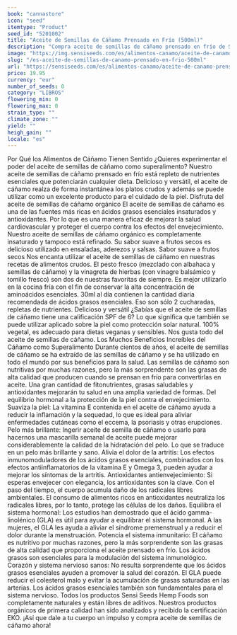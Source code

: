 ```yaml
---
book: "cannastore"
icon: "seed"
itemtype: "Product"
seed_id: "5201002"
title: "Aceite de Semillas de Cáñamo Prensado en Frío (500ml)"
description: "Compra aceite de semillas de cáñamo prensado en frío de Sensi Seeds Hemp Foods. De 1ª calidad, orgánico y delicioso. Pide 500ml y 250 ml con entrega rápida"
image: "https://img.sensiseeds.com/es/alimentos-canamo/aceite-de-canamo-prensado-en-frio-500ml-image.png"
slug: "/es-aceite-de-semillas-de-canamo-prensado-en-frio-500ml"
url: "https://sensiseeds.com/es/alimentos-canamo/aceite-de-canamo-prensado-en-frio-500ml?a_aid=cannastore"
price: 19.95
currency: "eur"
number_of_seeds: 0
category: "LIBROS"
flowering_min: 0
flowering_max: 0
strain_type: ""
climate_zone: ""
yield: ""
heigh_gain: ""
locale: "es"
---
```

Por Qué los Alimentos de Cáñamo Tienen Sentido ¿Quieres experimentar el poder del aceite de semillas de cáñamo como superalimento? Nuestro aceite de semillas de cáñamo prensado en frío está repleto de nutrientes esenciales que potenciarán cualquier dieta. Delicioso y versátil, el aceite de cáñamo realza de forma instantánea los platos crudos y además se puede utilizar como un excelente producto para el cuidado de la piel. Disfruta del aceite de semillas de cáñamo orgánico El aceite de semillas de cáñamo es una de las fuentes más ricas en ácidos grasos esenciales insaturados y antioxidantes. Por lo que es una manera eficaz de mejorar la salud cardiovascular y proteger el cuerpo contra los efectos del envejecimiento. Nuestro aceite de semillas de cáñamo orgánico es completamente insaturado y tampoco está refinado. Su sabor suave a frutos secos es delicioso utilizado en ensaladas, aderezos y salsas. Sabor suave a frutos secos Nos encanta utilizar el aceite de semillas de cáñamo en nuestras recetas de alimentos crudos. El pesto fresco (mezclado con albahaca y semillas de cáñamo) y la vinagreta de hierbas (con vinagre balsámico y tomillo fresco) son dos de nuestras favoritas de siempre. Es mejor utilizarlo en la cocina fría con el fin de conservar la alta concentración de aminoácidos esenciales. 30ml al día contienen la cantidad diaria recomendada de ácidos grasos esenciales. Eso son sólo 2 cucharadas, repletas de nutrientes. Delicioso y versátil ¿Sabías que el aceite de semillas de cáñamo tiene una calificación SPF de 6? Lo que significa que también se puede utilizar aplicado sobre la piel como protección solar natural. 100% vegetal, es adecuado para dietas veganas y sensibles. Nos gusta todo del aceite de semillas de cáñamo. Los Muchos Beneficios Increíbles del Cáñamo como Superalimento Durante cientos de años, el aceite de semillas de cáñamo se ha extraído de las semillas de cáñamo y se ha utilizado en todo el mundo por sus beneficios para la salud. Las semillas de cáñamo son nutritivas por muchas razones, pero la más sorprendente son las grasas de alta calidad que producen cuando se prensan en frío para convertirlas en aceite. Una gran cantidad de fitonutrientes, grasas saludables y antioxidantes mejorarán tu salud en una amplia variedad de formas. Del equilibrio hormonal a la protección de la piel contra el envejecimiento. Suaviza la piel: La vitamina E contenida en el aceite de cáñamo ayuda a reducir la inflamación y la sequedad, lo que es ideal para aliviar enfermedades cutáneas como el eccema, la psoriasis y otras erupciones. Pelo más brillante: Ingerir aceite de semilla de cáñamo o usarlo para hacernos una mascarilla semanal de aceite puede mejorar considerablemente la calidad de la hidratación del pelo. Lo que se traduce en un pelo más brillante y sano. Alivia el dolor de la artritis: Los efectos inmunomoduladores de los ácidos grasos esenciales, combinados con los efectos antiinflamatorios de la vitamina E y Omega 3, pueden ayudar a mejorar los síntomas de la artritis. Antioxidantes antienvejecimiento: Si esperas envejecer con elegancia, los antioxidantes son la clave. Con el paso del tiempo, el cuerpo acumula daño de los radicales libres ambientales. El consumo de alimentos ricos en antioxidantes neutraliza los radicales libres, por lo tanto, protege las células de los daños. Equilibra el sistema hormonal: Los estudios han demostrado que el ácido gamma-linolénico (GLA) es útil para ayudar a equilibrar el sistema hormonal. A las mujeres, el GLA les ayuda a aliviar el síndrome premenstrual y a reducir el dolor durante la menstruación. Potencia el sistema inmunitario: El cáñamo es nutritivo por muchas razones, pero la más sorprendente son las grasas de alta calidad que proporciona el aceite prensado en frío. Los ácidos grasos son esenciales para la modulación del sistema inmunológico. Corazón y sistema nervioso sanos: No resulta sorprendente que los ácidos grasos esenciales ayuden a promover la salud del corazón. El GLA puede reducir el colesterol malo y evitar la acumulación de grasas saturadas en las arterias. Los ácidos grasos esenciales también son fundamentales para el sistema nervioso. Todos los productos Sensi Seeds Hemp Foods son completamente naturales y están libres de aditivos. Nuestros productos orgánicos de primera calidad han sido analizados y recibido la certificación EKO. ¡Así que dale a tu cuerpo un impulso y compra aceite de semillas de cáñamo ahora!
